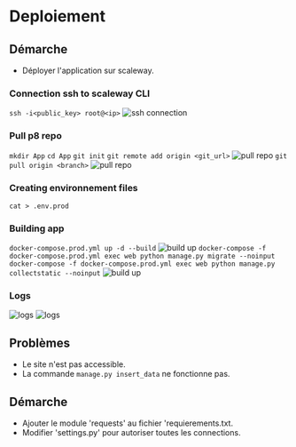 # Deploiement 
## Démarche

- Déployer l'application sur scaleway.

### Connection ssh to scaleway CLI

`ssh -i<public_key> root@<ip>`
![ssh connection](./screens/connection_CLI_scaleway.jpg)

### Pull p8 repo

`mkdir App`
`cd App`
`git init`
`git remote add origin <git_url>`
![pull repo](./screens/pull_p8_repo.jpg)
`git pull origin <branch>`
![pull repo](./screens/pull_p8_repo1.jpg)

### Creating environnement files

`cat > .env.prod`

### Building app

`docker-compose.prod.yml up -d --build`
![build up](./screens/docker-compose_up.jpg)
`docker-compose -f docker-compose.prod.yml exec web python manage.py migrate --noinput`
`docker-compose -f docker-compose.prod.yml exec web python manage.py collectstatic --noinput`
![build up](./screens/docker-compose_up2.jpg)

### Logs
![logs](./screens/logs.jpg)
![logs](./screens/logs1_insert_data.jpg)

## Problèmes

- Le site n'est pas accessible.
- La commande `manage.py insert_data` ne fonctionne pas.

## Démarche

- Ajouter le module 'requests' au fichier 'requierements.txt.
- Modifier 'settings.py' pour autoriser toutes les connections.
